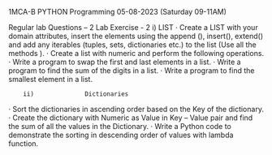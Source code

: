 1MCA-B PYTHON Programming 
05-08-2023 (Saturday 09-11AM)
 
Regular lab Questions – 2
 		Lab Exercise - 2
i)                LIST
·                 Create a LIST with your domain attributes, insert the elements using the append (), insert(), extend() and add any iterables (tuples, sets, dictionaries etc.) to the list (Use all the methods ).
·                 Create a list with numeric and perform the following operations.
·       Write a program to swap the first and last elements in a list.
·       Write a program to find the sum of the digits in a list.
·       Write a program to find the smallest element in a list.

 		ii)              Dictionaries
·                  Sort the dictionaries in ascending order based on the Key of the dictionary.
·                  Create the dictionary with Numeric as Value in Key – Value pair and find the sum of all the values in the Dictionary.
·                  Write a Python code to demonstrate the sorting in descending order of values with lambda function.
